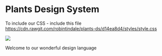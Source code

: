 # Plants Design System

To include our CSS - include this file https://cdn.rawgit.com/robintindale/plants-ds/d14ea8d4/styles/style.css

<img src='https://i.imgur.com/DNWg1rd.jpg'>

Welcome to our wonderful design language
